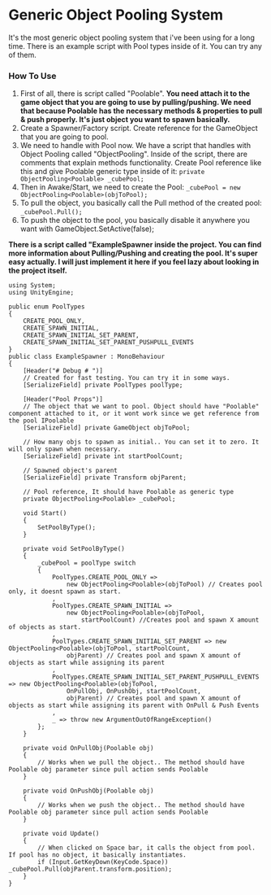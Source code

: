 # Generic Object Pooling System

It's the most generic object pooling system that i've been using for a long time. There is an example script with Pool types inside of it. You can try any of them.

### How To Use

1. First of all, there is script called "Poolable". **You need attach it to the game object that you are going to use by pulling/pushing. We need that because Poolable has the necessary methods & properties to pull & push properly. It's just object you want to spawn basically.**
2. Create a Spawner/Factory script. Create reference for the GameObject that you are going to pool.
3. We need to handle with Pool now. We have a script that handles with Object Pooling called "ObjectPooling". Inside of the script, there are comments that explain methods functionality. Create Pool reference like this and give Poolable generic type inside of it: 
`private ObjectPooling<Poolable> _cubePool;`
4. Then in Awake/Start, we need to create the Pool:
`_cubePool = new ObjectPooling<Poolable>(objToPool);`
5. To pull the object, you basically call the Pull method of the created pool:
`_cubePool.Pull();`
6. To push the object to the pool, you basically disable it anywhere you want with GameObject.SetActive(false);


**There is a script called "ExampleSpawner inside the project. You can find more information about Pulling/Pushing and creating the pool. It's super easy actually. I will just implement it here if you feel lazy about looking in the project itself.**


    using System;
    using UnityEngine;

    public enum PoolTypes
    {
        CREATE_POOL_ONLY,
        CREATE_SPAWN_INITIAL,
        CREATE_SPAWN_INITIAL_SET_PARENT,
        CREATE_SPAWN_INITIAL_SET_PARENT_PUSHPULL_EVENTS
    }
    public class ExampleSpawner : MonoBehaviour
    {
        [Header("# Debug # ")]
        // Created for fast testing. You can try it in some ways.
        [SerializeField] private PoolTypes poolType; 

        [Header("Pool Props")]
        // The object that we want to pool. Object should have "Poolable" component attached to it, or it wont work since we get reference from the pool IPoolable
        [SerializeField] private GameObject objToPool; 

        // How many objs to spawn as initial.. You can set it to zero. It will only spawn when necessary.
        [SerializeField] private int startPoolCount; 

        // Spawned object's parent
        [SerializeField] private Transform objParent; 

        // Pool reference, It should have Poolable as generic type
        private ObjectPooling<Poolable> _cubePool; 

        void Start()
        {
            SetPoolByType();
        }

        private void SetPoolByType()
        {
            _cubePool = poolType switch
            {
                PoolTypes.CREATE_POOL_ONLY =>
                    new ObjectPooling<Poolable>(objToPool) // Creates pool only, it doesnt spawn as start.
                ,
                PoolTypes.CREATE_SPAWN_INITIAL =>
                    new ObjectPooling<Poolable>(objToPool,
                        startPoolCount) //Creates pool and spawn X amount of objects as start.
                ,
                PoolTypes.CREATE_SPAWN_INITIAL_SET_PARENT => new ObjectPooling<Poolable>(objToPool, startPoolCount,
                    objParent) // Creates pool and spawn X amount of objects as start while assigning its parent
                ,
                PoolTypes.CREATE_SPAWN_INITIAL_SET_PARENT_PUSHPULL_EVENTS => new ObjectPooling<Poolable>(objToPool,
                    OnPullObj, OnPushObj, startPoolCount,
                    objParent) // Creates pool and spawn X amount of objects as start while assigning its parent with OnPull & Push Events
                ,
                _ => throw new ArgumentOutOfRangeException()
            };
        }

        private void OnPullObj(Poolable obj)
        {
            // Works when we pull the object.. The method should have Poolable obj parameter since pull action sends Poolable
        }

        private void OnPushObj(Poolable obj)
        {
            // Works when we push the object.. The method should have Poolable obj parameter since pull action sends Poolable
        }

        private void Update()
        {
            // When clicked on Space bar, it calls the object from pool. If pool has no object, it basically instantiates.
            if (Input.GetKeyDown(KeyCode.Space)) _cubePool.Pull(objParent.transform.position);
        }
    }



